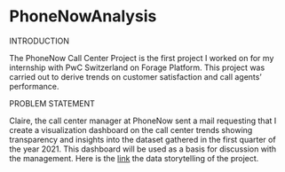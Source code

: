 # PhoneNowAnalysis

INTRODUCTION

The PhoneNow Call Center Project is the first project I worked on for my internship with PwC Switzerland on Forage Platform. This project was carried out to derive trends on customer satisfaction and call agents’ performance.

PROBLEM STATEMENT

Claire, the call center manager at PhoneNow sent a mail requesting that I create a visualization dashboard on the call center trends showing transparency and insights into the dataset gathered in the first quarter of the year 2021. This dashboard will be used as a basis for discussion with the management.
Here is the [link](https://medium.com/@olabisiolaleye/phonenow-call-center-trends-78dd271f9a20) the data storytelling of the project.
